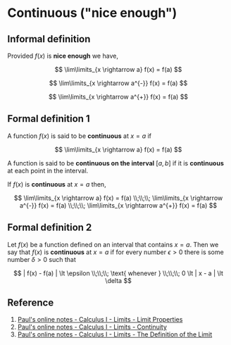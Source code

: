 # Continuous ("nice enough")

## Informal definition

Provided $f(x)$ is **nice enough** we have,

$$
\lim\limits_{x \rightarrow a} f(x) = f(a)
$$

$$
\lim\limits_{x \rightarrow a^{-}} f(x) = f(a)
$$

$$
\lim\limits_{x \rightarrow a^{+}} f(x) = f(a)
$$

## Formal definition 1

A function $f(x)$ is said to be **continuous** at $x = a$ if

$$
\lim\limits_{x \rightarrow a} f(x) = f(a)
$$

A function is said to be **continuous on the interval** $[a, b]$ if it is **continuous** at each point in the interval.

If $f(x)$ is **continuous** at $x = a$ then,

$$
\lim\limits_{x \rightarrow a} f(x) = f(a)
\\;\\;\\;
\lim\limits_{x \rightarrow a^{-}} f(x) = f(a)
\\;\\;\\;
\lim\limits_{x \rightarrow a^{+}} f(x) = f(a)
$$

## Formal definition 2

Let $f(x)$ be a function defined on an interval that contains $x = a$. Then we say that $f(x)$ is **continuous** at $x = a$ if for every number $\epsilon \gt 0$ there is some number $\delta \gt 0$ such that

$$
| f(x) - f(a) | \lt \epsilon
\\;\\;\\;
\text{ whenever }
\\;\\;\\;
0 \lt | x - a | \lt \delta
$$

## Reference

1. [Paul's online notes - Calculus I - Limits - Limit Properties](https://tutorial.math.lamar.edu/Classes/CalcI/LimitsProperties.aspx)
2. [Paul's online notes - Calculus I - Limits - Continuity](https://tutorial.math.lamar.edu/Classes/CalcI/Continuity.aspx)
3. [Paul's online notes - Calculus I - Limits - The Definition of the Limit](https://tutorial.math.lamar.edu/Classes/CalcI/DefnOfLimit.aspx)
